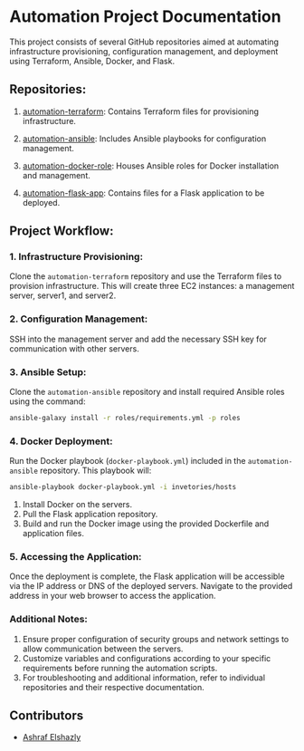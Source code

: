 # Automation Project Documentation

This project consists of several GitHub repositories aimed at automating infrastructure provisioning, configuration management, and deployment using Terraform, Ansible, Docker, and Flask.

## Repositories:

1. [automation-terraform](https://github.com/ashrafelshazly/automation-terraform): Contains Terraform files for provisioning infrastructure.

2. [automation-ansible](https://github.com/ashrafelshazly/automation-ansible): Includes Ansible playbooks for configuration management.

3. [automation-docker-role](https://github.com/ashrafelshazly/automation-docker-role): Houses Ansible roles for Docker installation and management.

4. [automation-flask-app](https://github.com/ashrafelshazly/automation-flask-app): Contains files for a Flask application to be deployed.

## Project Workflow:

### 1. Infrastructure Provisioning:

Clone the `automation-terraform` repository and use the Terraform files to provision infrastructure. This will create three EC2 instances: a management server, server1, and server2.

### 2. Configuration Management:

SSH into the management server and add the necessary SSH key for communication with other servers.

### 3. Ansible Setup:

Clone the `automation-ansible` repository and install required Ansible roles using the command:

```bash
ansible-galaxy install -r roles/requirements.yml -p roles
```

### 4. Docker Deployment:

Run the Docker playbook (`docker-playbook.yml`) included in the `automation-ansible` repository. This playbook will:

```bash
ansible-playbook docker-playbook.yml -i invetories/hosts
```

1. Install Docker on the servers.
2. Pull the Flask application repository.
3. Build and run the Docker image using the provided Dockerfile and application files.

### 5. Accessing the Application:

Once the deployment is complete, the Flask application will be accessible via the IP address or DNS of the deployed servers. Navigate to the provided address in your web browser to access the application.

### Additional Notes:

1. Ensure proper configuration of security groups and network settings to allow communication between the servers.
2. Customize variables and configurations according to your specific requirements before running the automation scripts.
3. For troubleshooting and additional information, refer to individual repositories and their respective documentation.

## Contributors

- [Ashraf Elshazly](https://github.com/ashrafelshazly)

